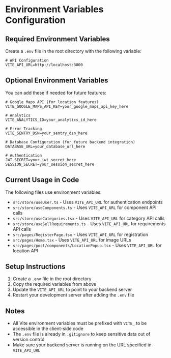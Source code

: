 # Environment Variables Configuration

## Required Environment Variables

Create a `.env` file in the root directory with the following variable:

```env
# API Configuration
VITE_API_URL=http://localhost:3000
```

## Optional Environment Variables

You can add these if needed for future features:

```env
# Google Maps API (for location features)
VITE_GOOGLE_MAPS_API_KEY=your_google_maps_api_key_here

# Analytics
VITE_ANALYTICS_ID=your_analytics_id_here

# Error Tracking
VITE_SENTRY_DSN=your_sentry_dsn_here

# Database Configuration (for future backend integration)
DATABASE_URL=your_database_url_here

# Authentication
JWT_SECRET=your_jwt_secret_here
SESSION_SECRET=your_session_secret_here
```

## Current Usage in Code

The following files use environment variables:

- `src/store/useUser.ts` - Uses `VITE_API_URL` for authentication endpoints
- `src/store/useComponents.ts` - Uses `VITE_API_URL` for component API calls
- `src/store/useCategories.tsx` - Uses `VITE_API_URL` for category API calls
- `src/store/useSellRequirements.ts` - Uses `VITE_API_URL` for requirements API calls
- `src/pages/RegisterPage.tsx` - Uses `VITE_API_URL` for registration
- `src/pages/Home.tsx` - Uses `VITE_API_URL` for image URLs
- `src/pages/post/components/LocationPopup.tsx` - Uses `VITE_API_URL` for location API

## Setup Instructions

1. Create a `.env` file in the root directory
2. Copy the required variables from above
3. Update the `VITE_API_URL` to point to your backend server
4. Restart your development server after adding the `.env` file

## Notes

- All Vite environment variables must be prefixed with `VITE_` to be accessible in the client-side code
- The `.env` file is already in `.gitignore` to keep sensitive data out of version control
- Make sure your backend server is running on the URL specified in `VITE_API_URL` 